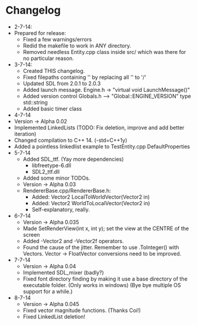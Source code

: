 # Changelog

- 2-7-14:
- Prepared for release:
  - Fixed a few warnings/errors
  - Redid the makefile to work in ANY directory.
  - Removed needless Entity.cpp class inside src/ which was there for no particular reason.
- 3-7-14:
  - Created THIS changelog.
  - Fixed filepaths containing '\' by replacing all '\' to '/'
  - Updated SDL from 2.0.1 to 2.0.3
  - Added launch message. Engine.h -> "virtual void LaunchMessage()"
  - Added version control Globals.h --> "Global::ENGINE_VERSION" type std::string
  - Added basic timer class
 - 4-7-14
  - Version -> Alpha 0.02
  - Implemented LinkedLists (TODO: Fix deletion, improve and add better iteration)
  - Changed compilation to C++ 14. (-std=C++1y)
  - Added a pointless linkedlist example to TestEntity.cpp DefaultProperties
- 5-7-14
  - Added SDL_ttf. (Yay more dependencies)
    - libfreetype-6.dll
	- SDL2_ttf.dll
  - Added some minor TODOs.
  - Version -> Alpha 0.03
  - RendererBase.cpp/RendererBase.h:
    - Added: Vector2 LocalToWorldVector(Vector2 in)
    - Added: Vector2 WorldToLocalVector(Vector2 in)
	- Self-explanatory, really.
- 6-7-14
  - Version -> Alpha 0.035
  - Made SetRenderView(int x, int y); set the view at the CENTRE of the screen
  - Added -Vector2 and -Vector2f operators.
  - Found the cause of the jitter. Remember to use .ToInteger() with Vectors. Vector -> FloatVector conversions need to be improved.
- 7-7-14
  - Version -> Alpha 0.04
  - Implemented SDL_mixer (badly?)
  - Fixed font directory finding by making it use a base directory of the executable folder. (Only works in windows) (Bye bye multiple OS support for a while.)
- 8-7-14
  - Version -> Alpha 0.045
  - Fixed vector magnitude functions. (Thanks Coi!)
  - Fixed LinkedList deletion!